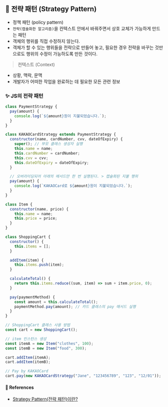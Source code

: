 ## 🌟 전략 패턴 (Strategy Pattern)

- 정책 패턴 (policy pattern)
- `전략(캡슐화한 알고리즘)`을 컨텍스트 안에서 바꿔주면서 상호 교체가 가능하게 만드는 패턴
- 객체의 행위를 직접 수정하지 않는다.
- 객체가 할 수 있는 행위들을 전략으로 만들어 놓고, 필요한 경우 전략을 바꾸는 것만으로도 행위의 수정이 가능하도록 만든 것이다.

> 컨텍스트 (Context)

- 상황, 맥락, 문맥
- 개발자가 어떠한 작업을 완료하는 데 필요한 모든 관련 정보

### ✨ JS의 전략 패턴

```js
class PaymentStrategy {
  pay(amount) {
    console.log(`${amount}원이 지불되었습니다.`);
  }
}

class KAKAOCardStrategy extends PaymentStrategy {
  constructor(name, cardNumber, cvv, dateOfExpiry) {
    super(); // 부모 클래스 생성자 실행
    this.name = name;
    this.cardNumber = cardNumber;
    this.cvv = cvv;
    this.dateOfExpiry = dateOfExpiry;
  }

  // 오버라이딩되어 아래의 메서드만 한 번 실행된다. > 캡슐화된 지불 행위
  pay(amount) {
    console.log(`KAKAOCard로 ${amount}원이 지불되었습니다.`);
  }
}

class Item {
  constructor(name, price) {
    this.name = name;
    this.price = price;
  }
}

class ShoppingCart {
  constructor() {
    this.items = [];
  }

  addItem(item) {
    this.items.push(item);
  }

  calculateTotal() {
    return this.items.reduce((sum, item) => sum + item.price, 0);
  }

  pay(paymentMethod) {
    const amount = this.calculateTotal();
    paymentMethod.pay(amount); // 카드 클래스의 pay 매서드 실행
  }
}

// ShoppingCart 클래스 사용 방법
const cart = new ShoppingCart();

// item 인스턴스 생성
const itemA = new Item("clothes", 100);
const itemB = new Item("food", 300);

cart.addItem(itemA);
cart.addItem(itemB);

// Pay by KAKAOCard
cart.pay(new KAKAOCardStrategy("Jane", "123456789", "123", "12/01"));
```

#### 🔎 References

- [Strategy Pattern(전략 패턴)이란?](https://ssdragon.tistory.com/140)
